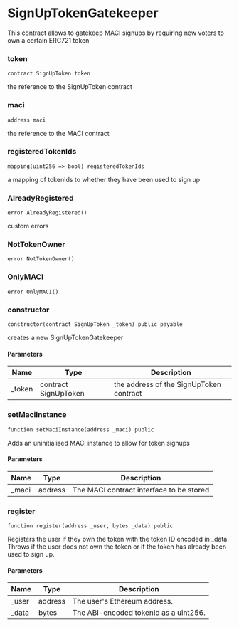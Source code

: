 # SignUpTokenGatekeeper

This contract allows to gatekeep MACI signups
by requiring new voters to own a certain ERC721 token

### token

```solidity
contract SignUpToken token
```

the reference to the SignUpToken contract

### maci

```solidity
address maci
```

the reference to the MACI contract

### registeredTokenIds

```solidity
mapping(uint256 => bool) registeredTokenIds
```

a mapping of tokenIds to whether they have been used to sign up

### AlreadyRegistered

```solidity
error AlreadyRegistered()
```

custom errors

### NotTokenOwner

```solidity
error NotTokenOwner()
```

### OnlyMACI

```solidity
error OnlyMACI()
```

### constructor

```solidity
constructor(contract SignUpToken _token) public payable
```

creates a new SignUpTokenGatekeeper

#### Parameters

| Name    | Type                 | Description                             |
| ------- | -------------------- | --------------------------------------- |
| \_token | contract SignUpToken | the address of the SignUpToken contract |

### setMaciInstance

```solidity
function setMaciInstance(address _maci) public
```

Adds an uninitialised MACI instance to allow for token signups

#### Parameters

| Name   | Type    | Description                              |
| ------ | ------- | ---------------------------------------- |
| \_maci | address | The MACI contract interface to be stored |

### register

```solidity
function register(address _user, bytes _data) public
```

Registers the user if they own the token with the token ID encoded in
\_data. Throws if the user does not own the token or if the token has
already been used to sign up.

#### Parameters

| Name   | Type    | Description                           |
| ------ | ------- | ------------------------------------- |
| \_user | address | The user's Ethereum address.          |
| \_data | bytes   | The ABI-encoded tokenId as a uint256. |

